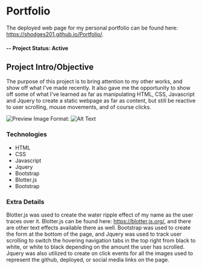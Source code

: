# Portfolio

The deployed web page for my personal portfolio can be found here: https://shodges201.github.io/Portfolio/.

#### -- Project Status: Active

## Project Intro/Objective
The purpose of this project is to bring attention to my other works, and show off what I've made recently. It also gave me the opportunity to show off some of what I've learned as far as manipulating HTML, CSS, Javascript and Jquery to create a static webpage as far as content, but still be reactive to user scrolling, mouse movements, and of course clicks. 

![Preview Image](/assets/images/portfolio.png)
Format: ![Alt Text](url)

### Technologies 
* HTML 
* CSS 
* Javascript 
* Jquery
* Bootstrap 
* Blotter.js
* Bootstrap

### Extra Details
Blotter.js was used to create the water ripple effect of my name as the user traces over it. Blotter.js can be found here: https://blotter.js.org/, and there are other text effects available there as well. Bootstrap was used to create the form at the bottom of the page, and Jquery was used to track user scrolling to switch the hovering navigation tabs in the top right from black to white, or white to black depending on the amount the user has scrolled. Jquery was also utilized to create on click events for all the images used to represent the github, deployed, or social media links on the page.
